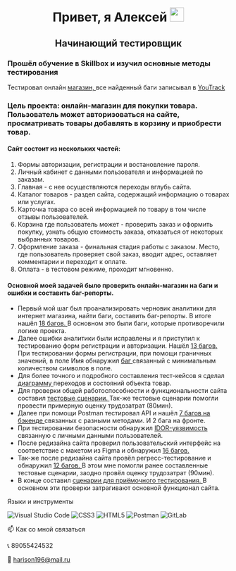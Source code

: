 
<h1 align="center">Привет, я Алексей
<img src="https://github.com/blackcater/blackcater/raw/main/images/Hi.gif" height="32"/></h1>
<h2 align="center">Начинающий тестировщик</h2>

<h3>
    Прошёл обучение в Skillbox и изучил основные методы тестирования
</h3>
<p>
    Тестировал онлайн 
<a href="https://intershop4.skillbox.ru" target=blank>
    магазин,
</a> 
    все найденный баги записывал в 
<a href=https://harrison4.youtrack.cloud/agiles/159-3/current target=blank>
    YouTrack
</a>
</p>
<h3>
    Цель проекта: онлайн-магазин для покупки товара. Пользователь может авторизоваться на сайте, просматривать товары добавлять в корзину и приобрести товар.
</h3>
<h4>
    Сайт состоит из нескольких частей:
</h4>
<ol>
    <li>
        Формы авторизации, регистрации и востановление пароля.
    </li>
    <li>
        Личный кабинет с данными пользователя и информацией по заказам.
    </li>
    <li>
        Главная - с нее осуществляются переходы вглубь сайта.
    </li>
    <li>
        Каталог товаров - раздел сайта, содержащий информацию о товарах или услугах.
    </li>
    <li>
        Карточка товара со всей информацией по товару в том числе отзывы пользователей.
    </li>
    <li>
        Корзина где пользователь может - проверить заказ и оформить покупку, узнать общую стоимость заказа, отказаться от некоторых выбранных товаров.
    </li>
    <li>
        Оформление заказа - финальная стадия работы с заказом. Место, где пользователь проверяет свой заказ, вводит адрес, оставляет комментарии и переходит к оплате.
    </li>
    <li>
        Оплата - в тестовом режиме, проходит мгновенно.
    </li>
 </ol>

<h4>
    Основной моей задачей было проверить онлайн-магазин на баги и ошибки и составить баг-репорты.
</h4>
<ul>
    <li>
        Первый мой шаг был проанализировать черновик аналитики для интернет магазина, найти баги, составить баг-репорты. В итоге нашёл
            <a href=https://harrison4.youtrack.cloud/issue/DP-1 target=blank>
                18 багов.
            </a> 
        В основном это были баги, которые противоречили логике проекта.
    </li>
<li>
    Далее ошибки аналитики были исправлены и я приступил к тестированию форм регистрации и авторизации. Нашёл
        <a href=https://https://harrison4.youtrack.cloud/issue/DP-23 target=blank>
            13 багов.
        </a>
    При тестировании формы регистрации, при помощи граничных значений, в поле Имя обнаружил
            <a href=https://harrison4.youtrack.cloud/issue/DP-30/Pri-registracii-pole-Imya-prinimaet-znachenie-menshe-5-simvolov. target=blank>
                баг
            </a> 
    связанный с минимальным количеством символов в поле.
</li>
<li>
    Для более точного и подробного составления тест-кейсов я сделал 
        <a href=https://harrison4.youtrack.cloud/issue/DP-36 target=blank>
            диаграмму 
        </a>
    переходов и состояний объекта товар.
</li>
<li>
    Для проверки общей работоспособности и функциональности сайта составил 
        <a href=https://docs.google.com/spreadsheets/d/1HY8yyX0VO7ZSIdf_LiUVVc8ZqY7UVCN2y6qOXXB8JnA/edit#gid=0 target=blank>
            тестовые сценарии.
        </a>
    Так-же тестовые сценарии помогли провести примерную оценку трудозатрат (80мин).
</li>
<li>
    Далее при помощи Postman тестировал API и нашёл 
        <a href=https://harrison4.youtrack.cloud/issue/DP-38 target=blank>
            7 багов на бэкенде
        </a> 
    связанных с разными методами. И 2 бага на фронте.
</li>
<li>
    При тестировании безопасности обнаружил 
        <a href=https://harrison4.youtrack.cloud/issue/DP-49/Na-sajte-mozhno-prosmatrivat-chuzhie-zakazy target=blank>
            IDOR-уязвимость
        </a>
    связанную с личными данными пользователей.
</li>
<li>
    После редизайна сайта проверил пользовательский интерфейс на соответствие с макетом из Figma и обнаружил 
        <a href=https://harrison4.youtrack.cloud/issue/DP-54 target=blank>
            16 багов.
        </a>
</li>
<li>
    Так-же после редизайна сайта провёл регресс-тестирование и обнаружил 
        <a href=https://harrison4.youtrack.cloud/issue/DP-74 target=blank>
            12 багов.
        </a>
    В этом мне помогли ранее составленные тестовые сценарии, заодно провёл оценку трудозатрат (90мин).
</li>
<li>
    В конце составил 
    <a href=https://docs.google.com/spreadsheets/d/12Yn8BkldNqcGGGRXNXC_oBqJREEsjcyBWQuSvBL5ptk/edit#gid=0 target=blank>
         сценарии для приёмочного тестирования.
    </a>
    В основном эти проверки затрагивают основной функционал сайта.
</li>
</ul>


Языки и инструменты

![Visual Studio Code](https://img.shields.io/badge/Visual%20Studio%20Code-0078d7.svg?style=for-the-badge&logo=visual-studio-code&logoColor=white)
![CSS3](https://img.shields.io/badge/css3-%231572B6.svg?style=for-the-badge&logo=css3&logoColor=white)
![HTML5](https://img.shields.io/badge/html5-%23E34F26.svg?style=for-the-badge&logo=html5&logoColor=white)
![Postman](https://img.shields.io/badge/Postman-FF6C37?style=for-the-badge&logo=postman&logoColor=white)
![GitLab](https://img.shields.io/badge/gitlab-%23181717.svg?style=for-the-badge&logo=gitlab&logoColor=white)

📫 Как со мной связаться

📞 89055424532

📧 harison196@mail.ru

<!-- ![Telegram](https://img.shields.io/badge/Telegram-2CA5E0?style=for-the-badge&logo=telegram&logoColor=white) -->

<!-- - 👋 Hi, I’m @AlexeyLitovskii
- 👀 I’m interested in ...
- 🌱 I’m currently learning ...
- 💞️ I’m looking to collaborate on ...
- 📫 How to reach me ...
- 😄 Pronouns: ...
- ⚡ Fun fact: ... -->

<!---
AlexeyLitovskii/AlexeyLitovskii is a ✨ special ✨ repository because its `README.md` (this file) appears on your GitHub profile.
You can click the Preview link to take a look at your changes.
--->
